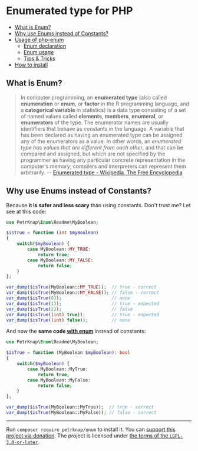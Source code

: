 # Enumerated type for PHP

* [What is Enum?](#what-is-enum)
* [Why use Enums instead of Constants?](#why-use-enums-instead-of-constants)
* [Usage of php-enum](#usage-of-php-enum)
    * [Enum declaration](#enum-declaration)
    * [Enum usage](#enum-usage)
    * [Tips & Tricks](#tips--tricks)
* [How to install](#how-to-install)


## What is Enum?

> In computer programming, an **enumerated type** (also called **enumeration** or **enum**, or **factor** in the R programming language, and a **categorical variable** in statistics) is a data type consisting of a set of named values called **elements**, **members**, **enumeral**, or **enumerators** of the type. The enumerator names are usually identifiers that behave as constants in the language. A variable that has been declared as having an enumerated type can be assigned any of the enumerators as a value. In other words, an *enumerated type has values that are different from each other*, and that can be compared and assigned, but which are not specified by the programmer as having any particular concrete representation in the computer's memory; compilers and interpreters can represent them arbitrarily.
-- [Enumerated type - Wikipedia, The Free Encyclopedia]


## Why use Enums instead of Constants?

Because **it is safer and less scary** than using constants. Don't trust me? Let see at this code:

```php
use PetrKnap\Enum\Readme\MyBoolean;

$isTrue = function (int $myBoolean)
{
    switch($myBoolean) {
        case MyBoolean::MY_TRUE:
            return true;
        case MyBoolean::MY_FALSE:
            return false;
    }
};

var_dump($isTrue(MyBoolean::MY_TRUE));  // true - correct
var_dump($isTrue(MyBoolean::MY_FALSE)); // false - correct
var_dump($isTrue(0));                   // none
var_dump($isTrue(1));                   // true - expected
var_dump($isTrue(2));                   // false
var_dump($isTrue((int) true));          // true - expected
var_dump($isTrue((int) false));         // none
```

And now the **same code [with enum](https://www.php.net/manual/en/language.types.enumerations.php)** instead of constants:

```php
use PetrKnap\Enum\Readme\MyBoolean;

$isTrue = function (MyBoolean $myBoolean): bool
{
    switch($myBoolean) {
        case MyBoolean::MyTrue:
            return true;
        case MyBoolean::MyFalse:
            return false;
    }
};

var_dump($isTrue(MyBoolean::MyTrue));  // true - correct
var_dump($isTrue(MyBoolean::MyFalse)); // false - correct
```



[Enumerated type - Wikipedia, The Free Encyclopedia]:https://en.wikipedia.org/w/index.php?title=Enumerated_type&oldid=701057934

---

Run `composer require petrknap/enum` to install it.
You can [support this project via donation](https://petrknap.github.io/donate.html).
The project is licensed under [the terms of the `LGPL-3.0-or-later`](./COPYING.LESSER).
